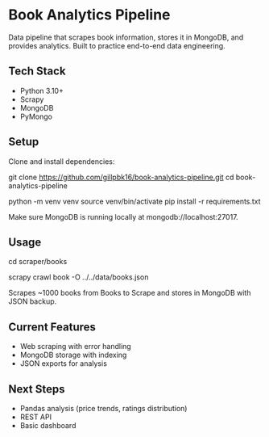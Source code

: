 # Book Analytics Pipeline

Data pipeline that scrapes book information, stores it in MongoDB, and provides analytics. Built to practice end-to-end data engineering.

## Tech Stack

- Python 3.10+
- Scrapy
- MongoDB
- PyMongo

## Setup

Clone and install dependencies: 

git clone https://github.com/gillpbk16/book-analytics-pipeline.git
cd book-analytics-pipeline

python -m venv venv
source venv/bin/activate
pip install -r requirements.txt

Make sure MongoDB is running locally at mongodb://localhost:27017.

## Usage

cd scraper/books

scrapy crawl book -O ../../data/books.json


Scrapes ~1000 books from Books to Scrape and stores in MongoDB with JSON backup.

## Current Features

- Web scraping with error handling
- MongoDB storage with indexing
- JSON exports for analysis

## Next Steps

- Pandas analysis (price trends, ratings distribution)
- REST API
- Basic dashboard
